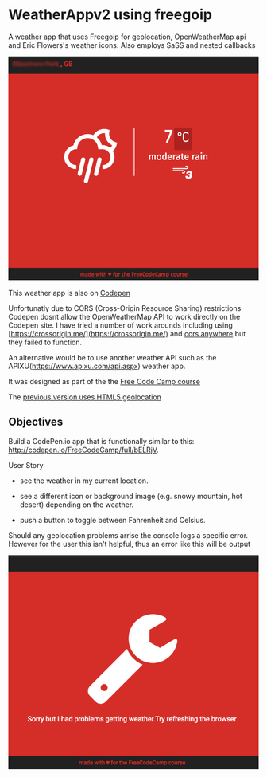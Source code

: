 # WeatherAppv2  using freegoip
A weather app that uses Freegoip for geolocation, OpenWeatherMap api and Eric Flowers's weather icons. Also employs SaSS and nested callbacks


<a href="https://appijumbo.github.io/WeatherAppV2/"><img src="./extras/weather.jpg" width="600"></a>

This weather app is also on [Codepen]()

Unfortunatly due to CORS (Cross-Origin Resource Sharing) restrictions Codepen dosnt allow the OpenWeatherMap API to work directly on the Codepen site. I have tried a number of work arounds including using [https://crossorigin.me/](https://crossorigin.me/) and [cors anywhere](https://cors-anywhere.herokuapp.com/) but they failed to function.

An alternative would be to use another weather API such as the APIXU(https://www.apixu.com/api.aspx) weather app.

It was designed as part of the the [Free Code Camp course](https://www.freecodecamp.com/challenges/show-the-local-weather)

The [previous version uses HTML5 geolocation](https://github.com/appijumbo/weatherAppv1)

## Objectives

Build a CodePen.io app that is functionally similar to this: http://codepen.io/FreeCodeCamp/full/bELRjV.


User Story

  * see the weather in my current location.

  * see a different icon or background image (e.g. snowy mountain, hot desert) depending on the weather.

  * push a button to toggle between Fahrenheit and Celsius.


Should any geolocation problems arrise the console logs a specific error. However for the user this isn't helpful, thus an error like this will be output

<img src="./extras/geoError.jpg" width="600">


